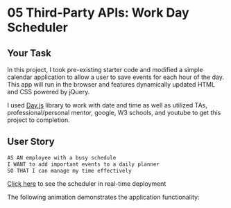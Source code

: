 # 05 Third-Party APIs: Work Day Scheduler

## Your Task

In this project, I took pre-existing starter code and modified a simple calendar application to allow a user to save events for each hour of the day. This app will run in the browser and features dynamically updated HTML and CSS powered by jQuery.

I used [Day.js](https://day.js.org/en/) library to work with date and time as well as utilized TAs, professional/personal mentor, google, W3 schools, and youtube to get this project to completion.

## User Story

```md
AS AN employee with a busy schedule
I WANT to add important events to a daily planner
SO THAT I can manage my time effectively
```

<a href ="https://brodi-xx.github.io/work-day-scheduler/">Click here</a> to see the scheduler in real-time deployment

The following animation demonstrates the application functionality:


<img source = "https://github.com/brodi-xx/work-day-scheduler/blob/main/Assets/05-third-party-apis-homework-demo.gif?raw=true">
